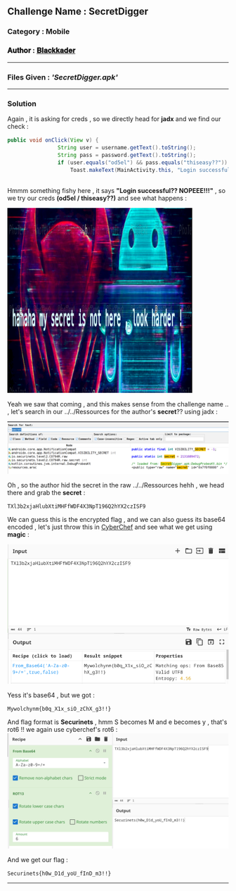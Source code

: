 ## **Challenge Name :** SecretDigger
### **Category :** Mobile

### **𝐀𝐮𝐭𝐡𝐨𝐫 : [𝐁𝐥𝐚𝐜𝐤𝐤𝐚𝐝𝐞𝐫](https://github.com/Blackkader/)**
---

### **Files Given :** _'SecretDigger.apk'_

---

### Solution

Again , it is asking for creds , so we directly head for **jadx** and we find our check :


```java
public void onClick(View v) {
                String user = username.getText().toString();
                String pass = password.getText().toString();
                if (user.equals("od5el") && pass.equals("thiseasy??")) {
                    Toast.makeText(MainActivity.this, "Login successful?? NOPEEE!!!", 0).show();
                    

```
Hmmm something fishy here , it says **"Login successful?? NOPEEE!!!"** , so we try our creds **(od5el / thiseasy??)** and see what happens : 

![alt text](../../Ressources/4.png)

Yeah we saw that coming , and this makes sense from the challenge name .. , let's search in our ../../Ressources for the author's **secret**?? using jadx :

![alt text](../../Ressources/5.png)

Oh , so the author hid the secret in the raw ../../Ressources hehh , we head there and grab the **secret** :
```
TXl3b2xjaHlubXtiMHFfWDF4X3NpT196Q2hYX2czISF9
```
We can guess this is the encrypted flag , and we can also guess its base64 encoded , let's just throw this in [CyberChef](https://gchq.github.io/CyberChef/) and see what we get using **magic** :

![alt text](../../Ressources/6.png)

Yess it's base64 , but we got : 
```
Mywolchynm{b0q_X1x_siO_zChX_g3!!}
```

And flag format is **Securinets** , hmm  S becomes M and e becomes y , that's rot6 !! we again use cyberchef's rot6 :
![alt text](../../Ressources/7.png)

And we get our flag :
```
Securinets{h0w_D1d_yoU_fInD_m3!!}
```
---
